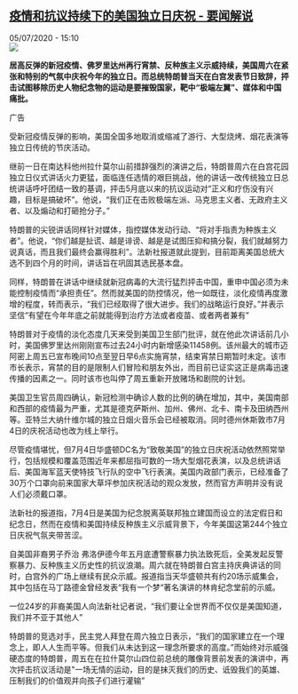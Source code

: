 <!--1593957372000-->
[疫情和抗议持续下的美国独立日庆祝 - 要闻解说](http://www.rfi.fr//cn/%E5%9B%BD%E9%99%85/20200705-%E7%96%AB%E6%83%85%E5%92%8C%E6%8A%97%E8%AE%AE%E6%8C%81%E7%BB%AD%E4%B8%8B%E7%9A%84%E7%BE%8E%E5%9B%BD%E7%8B%AC%E7%AB%8B%E6%97%A5%E5%BA%86%E7%A5%9D)
------

<div>05/07/2020 - 15:10</div><img src="https://s.rfi.fr/media/display/bbc90d96-bebd-11ea-b1be-005056a98db9/w:310/p:16x9/063_1254297647.jpg"><p><strong>居高反弹的新冠疫情、佛罗里达州再行宵禁、反种族主义示威持续，美国周六在紧张和特别的气氛中庆祝今年的独立日。而总统特朗普当天在白宫发表节日致辞，抨击试图移除历史人物纪念物的运动是要摧毁国家，靶中“极端左翼”、媒体和中国痛批。</strong></p><div class="t-content__body u-clearfix"><div class="m-interstitial"><div class="m-interstitial__ad"><divclass="m-block-ad "data-tms-ad-type="box"data-tms-ad-status="idle"data-tms-ad-pos="1"><div class="m-block-ad__label">广告</div><div class="m-block-ad__content"></div></div></div></div><p>受新冠疫情反弹的影响，美国全国多地取消或缩减了游行、大型烧烤、烟花表演等独立日传统的节庆活动。</p><p>继前一日在南达科他州拉什莫尔山前措辞强烈的演讲之后，特朗普周六在白宫花园独立日仪式讲话火力更猛，面临连任选情的艰巨挑战，他的讲话一改传统独立日总统讲话呼吁团结一致的基调，抨击5月底以来的抗议运动对“正义和疗伤没有兴趣，目标是搞破坏”。他说，“我们正在击败极端左派、马克思主义者、无政府主义者、以及煽动和打砸抢分子。”</p><p>特朗普的尖锐讲话同样针对媒体，指控媒体发动行动、“将对手指责为种族主义者”。他说，“你们越是扯谎、越是诽谤、越是是试图压抑和搞分裂，我们就越努力说真话，而且我们最终会赢得胜利”。法新社报道就此提到，目前距离美国总统大选不到四个月的时间，讲话旨在巩固其选民基本盘。</p><p>同样，特朗普在讲话中继续就新冠病毒的大流行猛烈抨击中国，重申中国必须为未能控制疫情而“承担责任”。然而就美国的防控情况，他一如既往，淡化疫情再度激增的程度，转而表示，“我们已经取得了很大进步。我们的战略运行良好。”并表示坚信“有望在今年年底之前就能得到治疗方法或者疫苗、或者两者兼有”</p><p>特朗普对于疫情的淡化态度几天来受到美国卫生部门批评，就在他此次讲话前几小时，美国佛罗里达州刚刚宣布过去24小时内新增感染11458例。该州最大的城市迈阿密上周五已宣布晚间10点至翌日早6点实施宵禁，结束宵禁日期暂时未定。该市市长表示，宵禁的目的是限制人们冒险和朋友外出，而目前已证实这正是病毒迅速传播的因素之一。同时该市也叫停了周五重新开放赌场和剧院的计划。</p><p>美国卫生官员周四确认，新冠检测中确诊人数的比例的确在增加，其中，美国南部和西部的疫情最为严重，尤其是德克萨斯州、加州、佛州、北卡、南卡及田纳西州等。亚特兰大纳什维尔城的独立日烟火音乐会已经被取消。同时德州休斯敦市7月4日的庆祝活动也改为线上举行。</p><p>尽管疫情堪忧，但7月4日华盛顿DC名为“致敬美国”的独立日庆祝活动依然照常举行，包括规模和覆盖范围近年来都屈指可数的一场大型烟花表演，以及总统讲话后、美国海军蓝天使特技飞行队的空中飞行表演。美国内政部门表示，已经准备了30万个口罩向前来国家大草坪参加庆祝活动的观众发放，然而官方声明并没有说人们必须戴口罩。</p><p>法新社的报道指，7月4日是美国为纪念脱离英联邦独立建国而设立的法定假日和纪念日，然而在疫情和美国持续反种族主义示威背景下，今年美国这第244个独立日庆祝气氛夹带苦涩。</p><p>自美国非裔男子乔治 弗洛伊德今年五月底遭警察暴力执法致死后，全美发起反警察暴力、反种族主义历史性的抗议浪潮。周六就在特朗普白宫主持庆典讲话的同时，白宫外的广场上继续有民众示威。报道指当天华盛顿共有约20场示威集会，其中包括在马丁路德金曾经发表“我有一个梦“著名演讲的林肯纪念堂前的示威。</p><p>一位24岁的非裔美国人向法新社记者说，“我们要让全世界而不仅仅是美国知道，我们并不亚于其他人”</p><p>特朗普的竞选对手，民主党人拜登在周六独立日表示，“我们的国家建立在一个理念上，即人人生而平等。但我们从未达到这一理念所要求的高度。”而始终对示威强硬态度的特朗普，周五在在拉什莫尔山四位前总统的雕像背景前发表的演讲中，再次抨击抗议活动是"一场无情的运动，目的是抹灭我们的历史、诋毁我们的英雄、压制我们的价值观并向孩子们进行灌输”</p><div class="o-self-promo o-self-promo--nl o-self-promo--hidden" data-selfpromo-newsletter></div><div class="o-self-promo o-self-promo--app o-self-promo--hidden" data-selfpromo-app></div></div>

